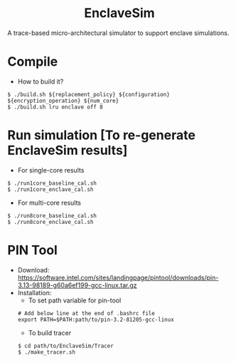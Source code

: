 <p align="center">
  <h1 align="center"> EnclaveSim </h1>
  <p> A trace-based micro-architectural simulator to support enclave simulations.</p>

# Compile

* How to build it?

```
$ ./build.sh ${replacement_policy} ${configuration} ${encryption_operation} ${num_core}
$ ./build.sh lru enclave off 8
```

# Run simulation [To re-generate EnclaveSim results]

* For single-core results 

```
$ ./run1core_baseline_cal.sh
$ ./run1core_enclave_cal.sh

```
* For multi-core results 

```
$ ./run8core_baseline_cal.sh
$ ./run8core_enclave_cal.sh
```
# PIN Tool
 
* Download: https://software.intel.com/sites/landingpage/pintool/downloads/pin-3.13-98189-g60a6ef199-gcc-linux.tar.gz
* Installation:
   * To set path variable for pin-tool
    ```
    # Add below line at the end of .bashrc file 
    export PATH=$PATH:path/to/pin-3.2-81205-gcc-linux
    ```
   * To build tracer
    ```
    $ cd path/to/EnclaveSim/Tracer
    $ ./make_tracer.sh 
    ```
